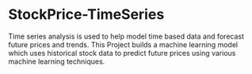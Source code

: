 # StockPrice-TimeSeries
Time series analysis is used to help model time based data and forecast future prices and trends.
This Project builds a machine learning model which uses historical stock data to predict future prices using various machine learning techniques.
